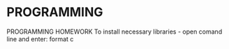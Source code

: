 # PROGRAMMING
PROGRAMMING HOMEWORK
To install necessary libraries - open comand line and enter: format c
